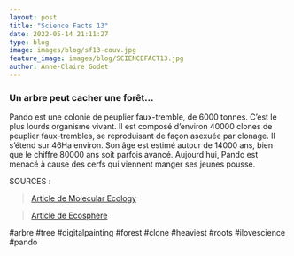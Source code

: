 ```yaml
---
layout: post
title: "Science Facts 13"
date: 2022-05-14 21:11:27
type: blog
image: images/blog/sf13-couv.jpg
feature_image: images/blog/SCIENCEFACT13.jpg
author: Anne-Claire Godet
---
```

### Un arbre peut cacher une forêt...

Pando est une colonie de peuplier faux-tremble, de 6000 tonnes. C’est le plus lourds organisme vivant. Il est composé d’environ 40000 clones de peuplier faux-trembles, se reproduisant de façon asexuée par clonage. Il s’étend sur 46Ha environ. Son âge est estimé autour de 14000 ans, bien que le chiffre 80000 ans soit parfois avancé. Aujourd’hui, Pando est menacé à cause des cerfs qui viennent manger ses jeunes pousse. 

SOURCES :

> <a href="https://journals.plos.org/plosone/article?id=10.1371/journal.pone.0203619 https://onlinelibrary.wiley.com/doi/10.1111/j.1365-294X.2008.03963.x">Article de Molecular Ecology </a>

> <a href="https://esajournals.onlinelibrary.wiley.com/doi/10.1002/ecs2.1661">Article de Ecosphere </a>



#arbre #tree #digitalpainting #forest #clone #heaviest #roots #ilovescience #pando

